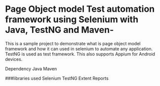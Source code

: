 # Page Object model Test automation framework using Selenium with Java, TestNG and Maven-
This is a sample project to demonstrate what is page object model framework and how it can used in selenium to automate any application.
TestNG is used as test framework.
This also supports Appium for Android devices.

Dependency
Java
Maven

###libraries used
Selenium
TestNG
Extent Reports


